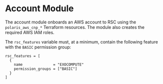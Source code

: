 # Account Module
The account module onboards an AWS account to RSC using the `polaris_aws_cnp_*`
Terraform resources. The module also creates the required AWS IAM roles.

The `rsc_features` variable must, at a minimum, contain the following feature
with the `BASIC` permission group:
```hcl
rsc_features = [
  {
    name              = "EXOCOMPUTE"
    permission_groups = ["BASIC"]
  }
]
```
